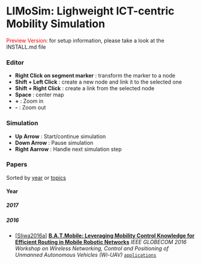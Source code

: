 # LIMoSim: Lighweight ICT-centric Mobility Simulation

<span style="color:red">Preview Version</span>: for setup information, please take a look at the INSTALL.md file

### Editor
- **Right Click on segment marker** : transform the marker to a node
- **Shift + Left Click** : create a new node and link it to the selected one
- **Shift + Right Click** : create a link from the selected node
- **Space** : center map
- **+** : Zoom in
- **-** : Zoom out

### Simulation
- **Up Arrow** : Start/continue simulation
- **Down Arrow** : Pause simulation
- **Right Aarrow** : Handle next simulation step


### Papers

Sorted by [year](#year) or [topics](#topics)

#### Year

##### 2017


##### 2016
   - [[Sliwa2016a](#Sliwa2016a)] [**B.A.T.Mobile: Leveraging Mobility Control Knowledge for Efficient Routing in Mobile Robotic Networks**](https://arxiv.org/abs/1607.01223) *IEEE GLOBECOM 2016 Workshop on Wireless Networking, Control and Positioning of Unmanned Autonomous Vehicles (Wi-UAV)* [`applications`](#applications)
